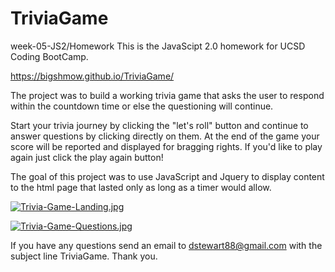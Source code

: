 # TriviaGame
week-05-JS2/Homework
This is the JavaScipt 2.0 homework for UCSD Coding BootCamp.

https://bigshmow.github.io/TriviaGame/

The project was to build a working trivia game that asks the user to respond within the countdown time or else the questioning will continue.

Start your trivia journey by clicking the "let's roll" button and continue to answer questions by clicking directly on them.  At the end of the game your score will be reported and displayed for bragging rights.  If you'd like to play again just click the play again button!

The goal of this project was to use JavaScript and Jquery to display content to the html page that lasted only as long as a timer would allow.

[![Trivia-Game-Landing.jpg](https://i.postimg.cc/FsMCfRqZ/Trivia-Game-Landing.jpg)](https://postimg.cc/KR5DwZmk)

[![Trivia-Game-Questions.jpg](https://i.postimg.cc/HkbZbm1C/Trivia-Game-Questions.jpg)](https://postimg.cc/75YnypLB)

If you have any questions send an email to dstewart88@gmail.com with the subject line TriviaGame.
Thank you.
